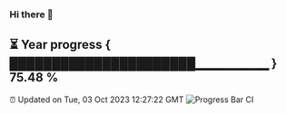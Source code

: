 ### Hi there 👋
⏳ Year progress { ██████████████████████▁▁▁▁▁▁▁▁ } 75.48 %
---
⏰ Updated on Tue, 03 Oct 2023 12:27:22 GMT
![Progress Bar CI](https://github.com/liununu/liununu/workflows/Progress%20Bar%20CI/badge.svg)
